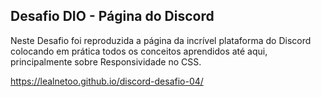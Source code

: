 ## Desafio DIO - Página do Discord

Neste Desafio foi reproduzida a página da incrível plataforma do Discord colocando em prática todos os conceitos aprendidos até aqui, principalmente sobre Responsividade no CSS.

https://lealnetoo.github.io/discord-desafio-04/
